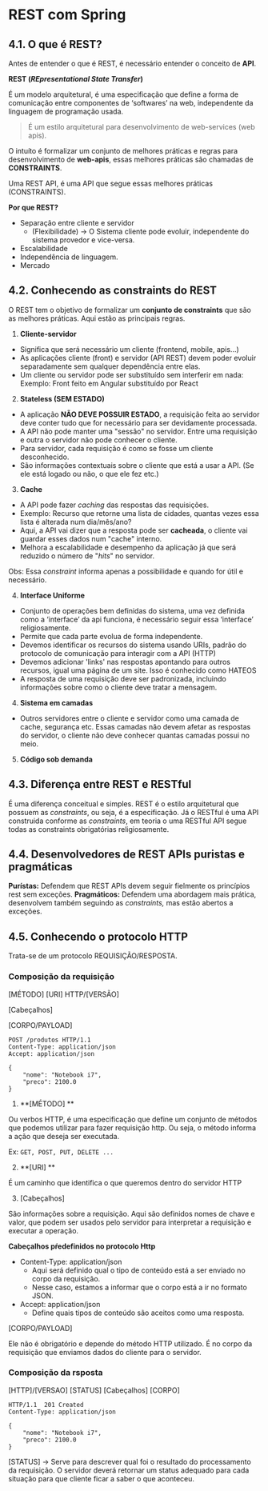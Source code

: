 # REST com Spring

## 4.1. O que é REST? 

Antes de entender o que é REST, é necessário entender o conceito de **API**.

**REST (_REpresentational State Transfer_)**

É um modelo arquitetural, é uma especificação que define a forma de comunicação entre componentes de ‘softwares’ na web,
independente da linguagem de programação usada.

> É um estilo arquitetural para desenvolvimento de web-services (web apis).

O intuíto é formalizar um conjunto de melhores práticas e regras para desenvolvimento de **web-apis**, essas melhores 
práticas são chamadas de **CONSTRAINTS**. 

Uma REST API, é uma API que segue essas melhores práticas (CONSTRAINTS).

**Por que REST?**

- Separação entre cliente e servidor 
  - (Flexibilidade) -> O Sistema cliente pode evoluir, independente do sistema provedor e vice-versa.
- Escalabilidade
- Independência de linguagem.
- Mercado

## 4.2. Conhecendo as constraints do REST 

O REST tem o objetivo de formalizar um **conjunto de constraints** que são as melhores práticas. 
Aqui estão as principais regras.

1. **Cliente-servidor**

- Significa que será necessário um cliente (frontend, mobile, apis...)
- As aplicações cliente (front) e servidor (API REST) devem poder evoluir separadamente sem qualquer dependência entre 
elas.
- Um cliente ou servidor pode ser substituído sem interferir em nada: Exemplo: Front feito em Angular substituído por React

2. **Stateless (SEM ESTADO)**

- A aplicação **NÃO DEVE POSSUIR ESTADO**, a requisição feita ao servidor deve conter tudo que for necessário para ser 
  devidamente processada. 
- A API não pode manter uma "sessão" no servidor. Entre uma requisição e outra o servidor não pode conhecer o cliente.
- Para servidor, cada requisição é como se fosse um cliente desconhecido.
- São informações contextuais sobre o cliente que está a usar a API. (Se ele está logado ou não, o que ele fez etc.)

3. **Cache**

- A API pode fazer _caching_ das respostas das requisições. 
- Exemplo: Recurso que retorne uma lista de cidades, quantas vezes essa lista é alterada num dia/mês/ano? 
- Aqui, a API vai dizer que a resposta pode ser **cacheada**, o cliente vai guardar esses dados num "cache" interno. 
- Melhora a escalabilidade e desempenho da aplicação já que será reduzido o número de "_hits_" no servidor.

Obs: Essa _constraint_ informa apenas a possibilidade e quando for útil e necessário. 

4. **Interface Uniforme**

- Conjunto de operações bem definidas do sistema, uma vez definida como a ‘interface’ da api funciona, é necessário seguir 
essa ‘interface’ religiosamente.
- Permite que cada parte evolua de forma independente. 
- Devemos identificar os recursos do sistema usando URIs, padrão do protocolo de comunicação para interagir com a API (HTTP)
- Devemos adicionar 'links' nas respostas apontando para outros recursos, igual uma página de um site. Isso é conhecido como HATEOS
- A resposta de uma requisição deve ser padronizada, incluindo informações sobre como o cliente deve tratar a mensagem.

4. **Sistema em camadas**

- Outros servidores entre o cliente e servidor como uma camada de cache, segurança etc. Essas camadas não devem
afetar as respostas do servidor, o cliente não deve conhecer quantas camadas possui no meio. 

5. **Código sob demanda**

## 4.3. Diferença entre REST e RESTful

É uma diferença conceitual e simples. REST é o estilo arquitetural que possuem as _constraints_, ou seja, é a especificação.
Já o RESTful é uma API construida conforme as _constraints_, em teoria o uma RESTful API segue todas as constraints obrigatórias
religiosamente.


## 4.4. Desenvolvedores de REST APIs puristas e pragmáticas

**Purístas:** Defendem que REST APIs devem seguir fielmente os princípios rest sem exceções.
**Pragmáticos:** Defendem uma abordagem mais prática, desenvolvem também seguindo as _constraints,_ mas estão abertos a exceções.

## 4.5. Conhecendo o protocolo HTTP

Trata-se de um protocolo REQUISIÇÃO/RESPOSTA.

### Composição da requisição 

[MÉTODO] [URI] HTTP/[VERSÃO]

[Cabeçalhos]

[CORPO/PAYLOAD]

```
POST /produtos HTTP/1.1 
Content-Type: application/json
Accept: application/json

{
    "nome": "Notebook i7",
    "preco": 2100.0
}
```

1. **[MÉTODO] **

Ou verbos HTTP, é uma especificação que define um conjunto de métodos que podemos utilizar para fazer requisição http.
Ou seja, o método informa a ação que deseja ser executada.

Ex: `GET, POST, PUT, DELETE ...`

2. **[URI] **

É um caminho que identifica o que queremos dentro do servidor HTTP

3. [Cabeçalhos]

São informações sobre a requisição. Aqui são definidos nomes de chave e valor, que podem ser usados pelo servidor 
para interpretar a requisição e executar a operação.

**Cabeçalhos pŕedefinidos no protocolo Http**

- Content-Type: application/json 
  - Aqui será definido qual o tipo de conteúdo está a ser enviado no corpo da requisição.
  - Nesse caso, estamos a informar que o corpo está a ir no formato JSON. 
- Accept: application/json
  - Define quais tipos de conteúdo são aceitos como uma resposta. 

[CORPO/PAYLOAD]

Ele não é obrigatório e depende do método HTTP utilizado. É no corpo da requisição que enviamos dados do cliente 
para o servidor. 

### Composição da rsposta

[HTTP]/[VERSAO] [STATUS]
[Cabeçalhos] 
[CORPO]

```
HTTP/1.1  201 Created
Content-Type: application/json

{
    "nome": "Notebook i7",
    "preco": 2100.0
}
```

[STATUS] -> Serve para descrever qual foi o resultado do processamento da requisição. O servidor deverá retornar 
um status adequado para cada situação para que cliente ficar a saber o que aconteceu.
